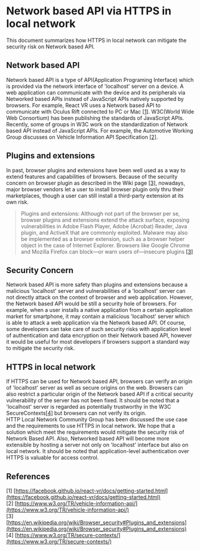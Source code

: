 # Network based API via HTTPS in local network

This document summarizes how HTTPS in local network can mitigate the security risk on Network based API.

## Network based API
Network based API is a type of API(Application Programing Interface) which is provided via the network interface of 'localhost' server on a device. A web application can communicate with the device and its peripherals via Networked based APIs instead of JavaScript APIs natively supported by browsers.
For example, React VR uses a Network based API to communicate with Oculus Rift connected to PC or Mac  [[1]](https://facebook.github.io/react-vr/docs/getting-started.html).
W3C(World Wide Web Consortium) has been publishing the standards of JavaScript APIs. Recently, some of groups in W3C work on the standardization of Network based API instead of JavaScript APIs. For example, the Automotive Working Group discusses on Vehicle Information API Specification [[2]](https://www.w3.org/TR/vehicle-information-api/).

## Plugins and extensions
In past, browser plugins and extensions have been well used as a way to extend features and capabilities of browsers. Because of the security concern on browser plugin as described in the Wiki page [[3]](https://en.wikipedia.org/wiki/Browser_security#Plugins_and_extensions), nowadays, major browser vendors let a user to install browser plugin only thru their marketplaces, though a user can still install a third-party extension at its own risk.

> Plugins and extensions:
Although not part of the browser per se, browser plugins and extensions extend the attack surface, exposing vulnerabilities in Adobe Flash Player, Adobe (Acrobat) Reader, Java plugin, and ActiveX that are commonly exploited. Malware may also be implemented as a browser extension, such as a browser helper object in the case of Internet Explorer. Browsers like Google Chrome and Mozilla Firefox can block—or warn users of—insecure plugins [[3]](https://en.wikipedia.org/wiki/Browser_security#Plugins_and_extensions)

## Security Concern
Network based API is more safety than plugins and extensions because a malicious 'localhost' server and vulnerabilities of a 'localhost' server can not directly attack on the context of browser and web application. However, the Network based API would be still a security hole of browsers. For example, when a user installs a native application from a certain application market for smartphone, it may contain a malicious 'localhost' server which is able to attack a web application via the Network based API. Of course, some developers can take care of such security risks with application level of authentication and data encryption on their Network based API, however it would be useful for most developers if  browsers support a standard way to mitigate the security risk.

## HTTPS in local network
If HTTPS can be used for Network based API, browsers can verify an origin of 'localhost' server  as well as secure origins on the web. Browsers can also restrict a particular origin of the Network based API if a critical security vulnerability of the  server has not been fixed. It should be noted that a 'localhost' server is regarded as potentially trustworthy in the W3C SecureContexts[[4]](https://www.w3.org/TR/secure-contexts/) but  browsers can not verify its origin.  
HTTP Local Network Community Group has been discussed the use case and the requirements to use HTTPS in local network. We hope that a solution which meet the requirements would mitigate the security risk of Network Based API. Also, Networked based API will become more extensible by hosting a server not only on 'localhost' interface but also on local network. It should be noted that application-level authentication over HTTPS is valuable for access control.

## References
[1] [https://facebook.github.io/react-vr/docs/getting-started.html](https://facebook.github.io/react-vr/docs/getting-started.html)  
[2] [https://www.w3.org/TR/vehicle-information-api/](https://www.w3.org/TR/vehicle-information-api/)  
[3]
[https://en.wikipedia.org/wiki/Browser_security#Plugins_and_extensions](https://en.wikipedia.org/wiki/Browser_security#Plugins_and_extensions)  
[4]
[https://www.w3.org/TR/secure-contexts/](https://www.w3.org/TR/secure-contexts/)
